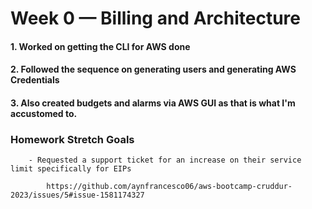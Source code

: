# Week 0 — Billing and Architecture

#### 1. Worked on getting the CLI for AWS done

#### 2. Followed the sequence on generating users and generating AWS Credentials

#### 3. Also created budgets and alarms via AWS GUI as that is what I'm accustomed to.




### Homework Stretch Goals
        - Requested a support ticket for an increase on their service limit specifically for EIPs

            https://github.com/aynfrancesco06/aws-bootcamp-cruddur-2023/issues/5#issue-1581174327
